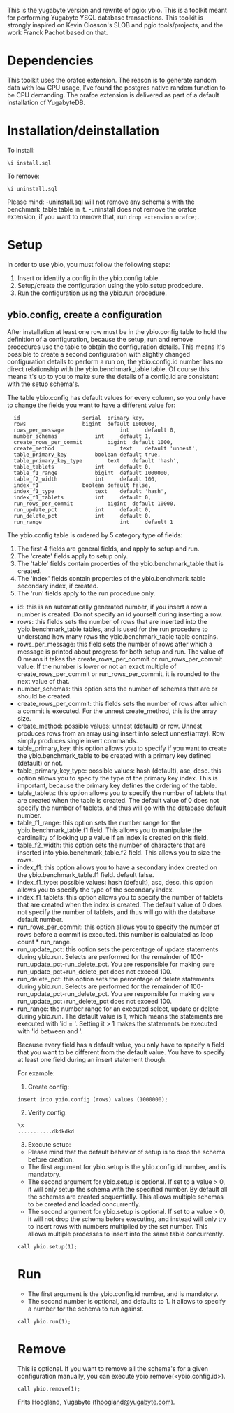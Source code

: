 This is the yugabyte version and rewrite of pgio: ybio.
This is a toolkit meant for performing Yugabyte YSQL database transactions.
This toolkit is strongly inspired on Kevin Closson's SLOB and pgio tools/projects, and the work Franck Pachot based on that.

# Dependencies
This toolkit uses the orafce extension. The reason is to generate random data with low CPU usage, I've found the postgres native random function to be CPU demanding.
The orafce extension is delivered as part of a default installation of YugabyteDB.

# Installation/deinstallation

To install:
```
\i install.sql
```

To remove:
```
\i uninstall.sql
```
Please mind:
-uninstall.sql will not remove any schema's with the benchmark_table table in it.
-uninstall does not remove the orafce extension, if you want to remove that, run `drop extension orafce;`.

# Setup
In order to use ybio, you must follow the following steps:
1. Insert or identify a config in the ybio.config table.
2. Setup/create the configuration using the ybio.setup prodcedure.
3. Run the configuration using the ybio.run procedure.

## ybio.config, create a configuration
After installation at least one row must be in the ybio.config table to hold the definition of a configuration, because the setup, run and remove procedures use the table to obtain the configuration details.
This means it's possible to create a second configuration with slightly changed configuration details to perform a run on, the ybio.config.id number has no direct relationship with the ybio<nr>.benchmark_table table. Of course this means it's up to you to make sure the details of a config.id are consistent with the setup schema's.  

The table ybio.config has default values for every column, so you only have to change the fields you want to have a different value for:
```
  id 				    serial  primary key,
  rows 				    bigint  default 1000000,
  rows_per_message                  int     default 0,
  number_schemas		    int     default 1,
  create_rows_per_commit 	    bigint  default 1000,
  create_method                     text    default 'unnest',
  table_primary_key		    boolean default true,
  table_primary_key_type	    text    default 'hash',
  table_tablets			    int     default 0,
  table_f1_range		    bigint  default 1000000,
  table_f2_width		    int     default 100,
  index_f1			    boolean default false,
  index_f1_type			    text    default 'hash',
  index_f1_tablets		    int     default 0,
  run_rows_per_commit		    bigint  default 10000,
  run_update_pct		    int     default 0,
  run_delete_pct		    int     default 0,
  run_range                         int     default 1
```
The ybio.config table is ordered by 5 category type of fields:
1. The first 4 fields are general fields, and apply to setup and run.
2. The 'create' fields apply to setup only.
3. The 'table' fields contain properties of the ybio<nr>.benchmark_table that is created.
4. The 'index' fields contain properties of the ybio<nr>.benchmark_table secondary index, if created.
5. The 'run' fields apply to the run procedure only. 

- id: this is an automatically generated number, if you insert a row a number is created. Do not specify an id yourself during inserting a row.
- rows: this fields sets the number of rows that are inserted into the ybio<nr>.benchmark_table tables, and is used for the run procedure to understand how many rows the ybio<nr>.benchmark_table table contains.
- rows_per_message: this field sets the number of rows after which a message is printed about progress for both setup and run. The value of 0 means it takes the create_rows_per_commit or run_rows_per_commit value. If the number is lower or not an exact multiple of create_rows_per_commit or run_rows_per_commit, it is rounded to the next value of that.
- number_schemas: this option sets the number of schemas that are or should be created. 
- create_rows_per_commit: this fields sets the number of rows after which a commit is executed. For the unnest create_method, this is the array size.
- create_method: possible values: unnest (default) or row. Unnest produces rows from an array using insert into <table> select unnest(array). Row simply produces single insert commands.
- table_primary_key: this option allows you to specify if you want to create the ybio<nr>.benchmark_table to be created with a primary key defined (default) or not.
- table_primary_key_type: possible values: hash (default), asc, desc. this option allows you to specify the type of the primary key index. This is important, because the primary key defines the ordering of the table.
- table_tablets: this option allows you to specify the number of tablets that are created when the table is created. The default value of 0 does not specify the number of tablets, and thus will go with the database default number.
- table_f1_range: this option sets the number range for the ybio<nr>.benchmark_table.f1 field. This allows you to manipulate the cardinality of looking up a value if an index is created on this field.
- table_f2_width: this option sets the number of characters that are inserted into ybio<nr>.benchmark_table.f2 field. This allows you to size the rows.
- index_f1: this option allows you to have a secondary index created on the ybio<nr>.benchmark_table.f1 field. default false.
- index_f1_type: possible values: hash (default), asc, desc. this option allows you to specify the type of the secondary index. 
- index_f1_tablets: this option allows you to specify the number of tablets that are created when the index is created. The default value of 0 does not specify the number of tablets, and thus will go with the database default number.
- run_rows_per_commit: this option allows you to specify the number of rows before a commit is executed. this number is calculated as loop count * run_range.
- run_update_pct: this option sets the percentage of update statements during ybio.run. Selects are performed for the remainder of 100-run_update_pct-run_delete_pct. You are responsible for making sure run_update_pct+run_delete_pct does not exceed 100.
- run_delete_pct: this option sets the percentage of delete statements during ybio.run. Selects are performed for the remainder of 100-run_update_pct-run_delete_pct. You are responsible for making sure run_update_pct+run_delete_pct does not exceed 100.
- run_range: the number range for an executed select, update or delete during ybio.run. The default value is 1, which means the statements are executed with 'id = <nr>'. Setting it > 1 makes the statements be executed with 'id between <nr> and <nr>'. 

Because every field has a default value, you only have to specify a field that you want to be different from the default value. You have to specify at least one field during an insert statement though.

For example:
1. Create config:
```
insert into ybio.config (rows) values (1000000);
```
2. Verify config:
```
\x
...........dkdkdkd
```
3. Execute setup: 
- Please mind that the default behavior of setup is to drop the schema before creation.
- The first argument for ybio.setup is the ybio.config.id number, and is mandatory.
- The second argument for ybio.setup is optional. If set to a value > 0, it will only setup the schema with the specified number. By default all the schemas are created sequentially. This allows multiple schemas to be created and loaded concurrently.
- The second argument for ybio.setup is optional. If set to a value > 0, it will not drop the schema before executing, and instead will only try to insert rows with numbers multiplied by the set number. This allows multiple processes to insert into the same table concurrently.
```
call ybio.setup(1);
```

# Run
- The first argument is the ybio.config.id number, and is mandatory.
- The second number is optional, and defaults to 1. It allows to specify a number for the schema to run against.
```
call ybio.run(1);
```

# Remove
This is optional. If you want to remove all the schema's for a given configuration manually, you can execute ybio.remove(<ybio.config.id>).
```
call ybio.remove(1);
```

Frits Hoogland, Yugabyte (fhoogland@yugabyte.com).
